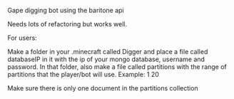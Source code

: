 Gape digging bot using the baritone api

Needs lots of refactoring but works well.


For users:

Make a folder in your .minecraft called Digger and place a file called databaseIP in it with the ip of your mongo database, username and password. In that folder, also make a file called partitions with the range of partitions that the player/bot will use. Example: 1 20

Make sure there is only one document in the partitions collection
